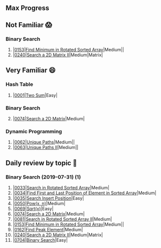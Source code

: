 ## Max Progress

## Not Familiar 😱

### Binary Search

1. |[0153](https://leetcode.com/problems/find-minimum-in-rotated-sorted-array/)|[Find Minimum in Rotated Sorted Array](./leetcode/0153-find-minimum-in-rotated-sorted-array)|Medium||
2. |[0240](https://leetcode.com/problems/search-a-2d-matrix-ii/)|[Search a 2D Matrix II](./leetcode/0240-search-a-2d-matrix-ii)|Medium|Matrix|

## Very Familiar 😄

### Hash Table

1. |[0001](https://leetcode.com/problems/two-sum/)|[Two Sum](./leetcode/0001-two-sum)|Easy|

### Binary Search

2. |[0074](https://leetcode.com/problems/search-a-2d-matrix/)|[Search a 2D Matrix](./leetcode/0074-search-a-2d-matrix)|Medium|

### Dynamic Programming

1. |[0062](https://leetcode.com/problems/unique-paths/)|[Unique Paths](./leetcode/0062-unique-paths)|Medium||
2. |[0063](https://leetcode.com/problems/unique-paths-ii/)|[Unique Paths II](./leetcode/0063-unique-paths-ii)|Medium||

## Daily review by topic 📆

### Binary Search (2019-07-31) (1)

1. |[0033](https://leetcode.com/problems/search-in-rotated-sorted-array/)|[Search in Rotated Sorted Array](./leetcode/0033-search-in-rotated-sorted-array)|Medium|
2. |[0034](https://leetcode.com/problems/find-first-and-last-position-of-element-in-sorted-array/)|[Find First and Last Position of Element in Sorted Array](./leetcode/0034-find-first-and-last-position-of-element-in-sorted-array)|Medium|
3. |[0035](https://leetcode.com/problems/search-insert-position/)|[Search Insert Position](./leetcode/704-binary-search)|Easy|
4. |[0050](https://leetcode.com/problems/powx-n/)|[Pow(x, n)](./leetcode/0050-powx-n)|Medium|
5. |[0069](https://leetcode.com/problems/sqrtx/)|[Sqrt(x)](./leetcode/0069-sqrtx)|Easy|
6. |[0074](https://leetcode.com/problems/search-a-2d-matrix/)|[Search a 2D Matrix](./leetcode/0074-search-a-2d-matrix)|Medium|
7. |[0081](https://leetcode.com/problems/search-in-rotated-sorted-array-ii/)|[Search in Rotated Sorted Array II](./leetcode/0074-search-a-2d-matrix)|Medium|
8. |[0153](https://leetcode.com/problems/find-minimum-in-rotated-sorted-array/)|[Find Minimum in Rotated Sorted Array](./leetcode/0153-find-minimum-in-rotated-sorted-array)|Medium||
9. |[0162](https://leetcode.com/problems/find-peak-element/)|[Find Peak Element](./leetcode/0162-find-peak-element)|Medium|
10. |[0240](https://leetcode.com/problems/search-a-2d-matrix-ii/)|[Search a 2D Matrix II](./leetcode/0240-search-a-2d-matrix-ii)|Medium|Matrix|
11. |[0704](https://leetcode.com/problems/binary-search/)|[Binary Search](./leetcode/0704-binary-search)|Easy|
